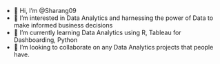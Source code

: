 - 👋 Hi, I’m @Sharang09
- 👀 I’m interested in Data Analytics and harnessing the power of Data to make informed business decisions
- 🌱 I’m currently learning Data Analytics using R, Tableau for Dashboarding, Python
- 💞️ I’m looking to collaborate on any Data Analytics projects that people have.

<!---
Sharang09/Sharang09 is a ✨ special ✨ repository because its `README.md` (this file) appears on your GitHub profile.
You can click the Preview link to take a look at your changes.
--->
